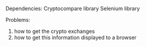Dependencies:
Cryptocompare library
Selenium library

Problems:
1. how to get the crypto exchanges
2. how to get this information displayed to a browser
